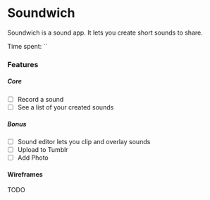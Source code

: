 # Soundwich

Soundwich is a sound app. It lets you create short sounds to share.

Time spent: ``

### Features

##### Core
- [ ] Record a sound
- [ ] See a list of your created sounds

##### Bonus
- [ ] Sound editor lets you clip and overlay sounds
- [ ] Upload to Tumblr
- [ ] Add Photo

#### Wireframes

TODO

